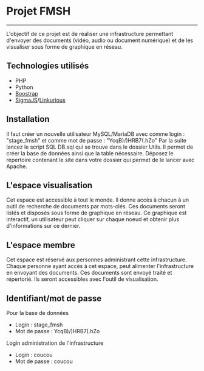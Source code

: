 # Projet FMSH
***

L'objectif de ce projet est de réaliser une infrastructure permettant d'envoyer des documents (vidéo, audio ou document numérique) et de les visualiser sous forme de graphique en réseau.

## Technologies utilisés

* PHP
* Python
* [Boostrap](https://getbootstrap.com/)
* [SigmaJS](https://www.sigmajs.org/)/[Linkurious](https://github.com/Linkurious/linkurious.js/tree/develop)  

## Installation

Il faut créer un nouvelle utilisateur MySQL/MariaDB avec comme login : "stage_fmsh" et comme mot de passe : "YcqB)/)HRB7(.hZo"
Par la suite lancez le script SQL DB.sql qui se trouve dans le dossier Utils.
Il permet de créer la base de données ainsi que la table nécessaire.
Déposez le répertoire contenant le site dans votre dossier qui permet de le lancer avec Apache.

## L'espace visualisation

Cet espace est accessible à tout le monde. Il donne accès à chacun à un outil de recherche de documents par mots-clés. Ces documents seront listés et disposés sous forme de graphique en réseau.
Ce graphique est interactif, un utilisateur peut cliquer sur chaque noeud et obtenir plus d'informations sur ce dernier.

## L'espace membre

Cet espace est réservé aux personnes administrant cette infrastructure. Chaque personne ayant accès à cet espace, peut alimenter l'infrastructure en envoyant des documents.
Ces documents sont envoyé traité et répertorié. Ils seront accessibles avec l'outil de visualisation.


## Identifiant/mot de passe

Pour la base de données
* Login : stage_fmsh
* Mot de passe : YcqB)/)HRB7(.hZo

Login administration de l'infrastructure
* Login : coucou
* Mot de passe : coucou
